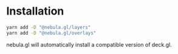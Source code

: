 # Installation

```bash
yarn add -D "@nebula.gl/layers"
yarn add -D "@nebula.gl/overlays"
```

nebula.gl will automatically install a compatible version of deck.gl.

